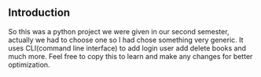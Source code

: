 ## Introduction

So this was a python project we were given in our second semester, actually we had to choose one so I had chose something very generic. 
It uses CLI(command line interface) to add login user add delete books and much more.
Feel free to copy this to learn and make any changes for better optimization.
